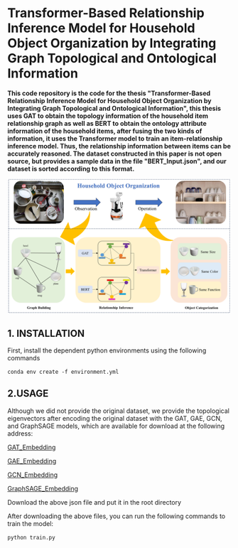 # Transformer-Based Relationship Inference Model for Household Object Organization by Integrating Graph Topological and Ontological Information

**This code repository is the code for the thesis "Transformer-Based Relationship Inference Model for Household Object Organization by Integrating Graph Topological and Ontological Information", this thesis uses GAT to obtain the topology information of the household item relationship graph as well as BERT to obtain the ontology attribute information of the household items, after fusing the two kinds of information, it uses the Transformer model to train an item-relationship inference model. Thus, the relationship information between items can be accurately reasoned. The dataset constructed in this paper is not open source, but provides a sample data in the file "BERT_Input.json", and our dataset is sorted according to this format.**

![](.asert/fig1.png)


## 1. INSTALLATION

First, install the dependent python environments using the following commands

```
conda env create -f environment.yml
```

## 2.USAGE

Although we did not provide the original dataset, we provide the topological eigenvectors after encoding the original dataset with the GAT, GAE, GCN, and GraphSAGE models, which are available for download at the following address:

[GAT_Embedding](https://drive.google.com/file/d/184eXiJzMicK9FfV6B8n-wVQF9CRnu_Y3/view?usp=drive_link)

[GAE_Embedding](https://drive.google.com/file/d/1HFfmTWXn_yi_2vyXVLaOkrNKrQhgolXm/view?usp=drive_link)

[GCN_Embedding](https://drive.google.com/file/d/1LNw1ILJZCrZr_AKRdzRhUWfGG48crqQG/view?usp=drive_link)

[GraphSAGE_Embedding](https://drive.google.com/file/d/1OEmNnomTIDu5CBu3FjYVDt6Aha1SpZD6/view?usp=drive_link)

Download the above json file and put it in the root directory

After downloading the above files, you can run the following commands to train the model:

```
python train.py
```